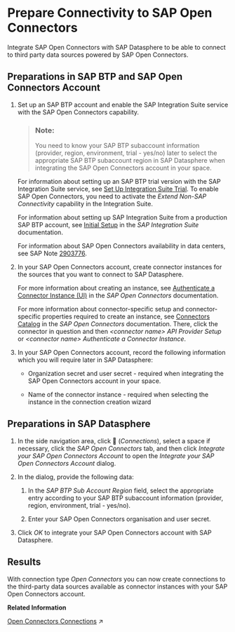 <!-- loiofb1aa1107f40429888a633bf940f4ad4 -->

<link rel="stylesheet" type="text/css" href="../css/sap-icons.css"/>

# Prepare Connectivity to SAP Open Connectors

Integrate SAP Open Connectors with SAP Datasphere to be able to connect to third party data sources powered by SAP Open Connectors. 



<a name="loiofb1aa1107f40429888a633bf940f4ad4__section_pqp_5gn_rpb"/>

## Preparations in SAP BTP and SAP Open Connectors Account

1.  Set up an SAP BTP account and enable the SAP Integration Suite service with the SAP Open Connectors capability.

    > ### Note:  
    > You need to know your SAP BTP subaccount information \(provider, region, environment, trial - yes/no\) later to select the appropriate SAP BTP subaccount region in SAP Datasphere when integrating the SAP Open Connectors account in your space.

    For information about setting up an SAP BTP trial version with the SAP Integration Suite service, see [Set Up Integration Suite Trial](https://developers.sap.com/tutorials/cp-starter-isuite-onboard-subscribe.html). To enable SAP Open Connectors, you need to activate the *Extend Non-SAP Connectivity* capability in the Integration Suite.

    For information about setting up SAP Integration Suite from a production SAP BTP account, see [Initial Setup](https://help.sap.com/viewer/51ab953548be4459bfe8539ecaeee98d/sap.cp.integration.suite/en-US/3dcf507f92f54597bc203600bf8f94c5.html) in the *SAP Integration Suite* documentation.

    For information about SAP Open Connectors availability in data centers, see SAP Note [2903776](https://me.sap.com/notes/2903776).

2.  In your SAP Open Connectors account, create connector instances for the sources that you want to connect to SAP Datasphere.

    For more information about creating an instance, see [Authenticate a Connector Instance \(UI\)](https://help.openconnectors.ext.hana.ondemand.com/home/authenticate-an-element-instance-ui) in the *SAP Open Connectors* documentation.

    For more information about connector-specific setup and connector-specific properties required to create an instance, see [Connectors Catalog](https://help.openconnectors.ext.hana.ondemand.com/home/catalog) in the *SAP Open Connectors* documentation. There, click the connector in question and then *<connector name\> API Provider Setup* or *<connector name\> Authenticate a Connector Instance*.

3.  In your SAP Open Connectors account, record the following information which you will require later in SAP Datasphere:

    -   Organization secret and user secret - required when integrating the SAP Open Connectors account in your space.

    -   Name of the connector instance - required when selecting the instance in the connection creation wizard





<a name="loiofb1aa1107f40429888a633bf940f4ad4__section_vgv_wyq_spb"/>

## Preparations in SAP Datasphere



1.  In the side navigation area, click <span class="FPA-icons-V3"></span> \(*Connections*\), select a space if necessary, click the *SAP Open Connectors* tab, and then click *Integrate your SAP Open Connectors Account* to open the *Integrate your SAP Open Connectors Account* dialog.

2.  In the dialog, provide the following data:

    1.  In the *SAP BTP Sub Account Region* field, select the appropriate entry according to your SAP BTP subaccount information \(provider, region, environment, trial - yes/no\).

    2.  Enter your SAP Open Connectors organisation and user secret.


3.  Click *OK* to integrate your SAP Open Connectors account with SAP Datasphere.




## Results

With connection type *Open Connectors* you can now create connections to the third-party data sources available as connector instances with your SAP Open Connectors account.

**Related Information**  


[Open Connectors Connections](https://help.sap.com/viewer/9f36ca35bc6145e4acdef6b4d852d560/DEV_CURRENT/en-US/9bfe7db51216449d985a0b59f5e181c4.html "Use an Open Connectors connection to access data from sources that are connected to the SAP Open Connectors account that is integrated with your space.") :arrow_upper_right:

